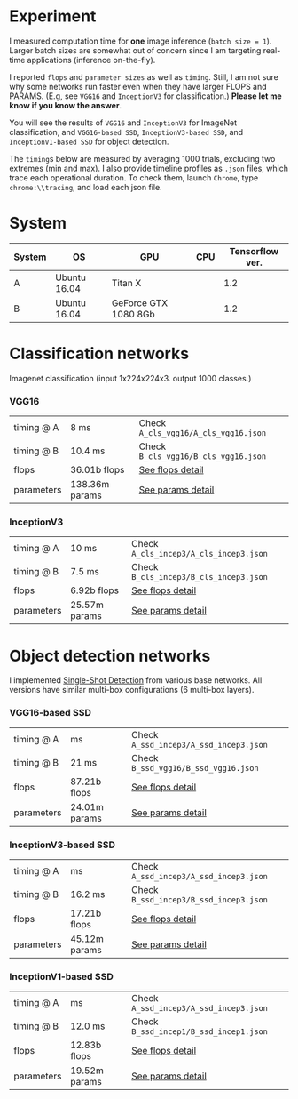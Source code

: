 # Experiment

I measured computation time for **one** image inference (`batch size = 1`). Larger batch sizes are somewhat out of concern since I am targeting real-time applications (inference on-the-fly).

I reported `flops` and `parameter sizes` as well as `timing`. Still, I am not sure why some networks run faster even when they have larger FLOPS and PARAMS. (E.g, see `VGG16` and `InceptionV3` for classification.) **Please let me know if you know the answer**.

You will see the results of `VGG16` and `InceptionV3` for ImageNet classification, and `VGG16-based SSD`, `InceptionV3-based SSD`, and `InceptionV1-based SSD` for object detection.

The `timing`s below are measured by averaging 1000 trials, excluding two extremes (min and max). I also provide timeline profiles as `.json` files, which trace each operational duration. To check them, launch `Chrome`, type `chrome:\\tracing`, and load each json file.


# System

| System | OS | GPU | CPU | Tensorflow ver. |
| ------------- | ------- | ------ | ----- | ---- |
| A | Ubuntu 16.04 | Titan X | | 1.2 |
| B | Ubuntu 16.04 | GeForce GTX 1080 8Gb | | 1.2 |

# Classification networks 

Imagenet classification (input 1x224x224x3. output 1000 classes.)

### VGG16

| | | |
| ------------- |-------------| -----|
| timing @ A | 8 ms | Check `A_cls_vgg16/A_cls_vgg16.json` |
| timing @ B | 10.4 ms | Check `B_cls_vgg16/B_cls_vgg16.json` |
| flops | 36.01b flops | [See flops detail](vgg16_flops_detail.md) |
| parameters | 138.36m params |   [See params detail](vgg16_params_detail.md) |


### InceptionV3

| | | |
| ------------- |-------------| -----|
| timing @ A | 10 ms | Check `A_cls_incep3/A_cls_incep3.json` |
| timing @ B | 7.5 ms | Check `B_cls_incep3/B_cls_incep3.json` |
| flops | 6.92b flops | [See flops detail](incep3_flops_detail.md) |
| parameters | 25.57m params |   [See params detail](incep3_params_detail.md) |


# Object detection networks 

I implemented [Single-Shot Detection](https://arxiv.org/abs/1512.02325) from various base networks. All versions have similar multi-box configurations (6 multi-box layers).

### VGG16-based SSD

| | | |
| ------------- |-------------| -----|
| timing @ A | ms | Check `A_ssd_incep3/A_ssd_incep3.json` |
| timing @ B | 21 ms | Check `B_ssd_vgg16/B_ssd_vgg16.json` |
| flops | 87.21b flops | [See flops detail](ssd_vgg16_flops_detail.md) |
| parameters | 24.01m params | [See params detail](ssd_vgg16_params_detail.md) |

### InceptionV3-based SSD

| | | |
| ------------- |-------------| -----|
| timing @ A |  ms | Check `A_ssd_incep3/A_ssd_incep3.json` |
| timing @ B | 16.2 ms | Check `B_ssd_incep3/B_ssd_incep3.json` |
| flops | 17.21b flops | [See flops detail](ssd_incep3_flops_detail.md) |
| parameters | 45.12m params |   [See params detail](ssd_incep3_params_detail.md) |

### InceptionV1-based SSD

| | | |
| ------------- |-------------| -----|
| timing @ A |  ms | Check `A_ssd_incep3/A_ssd_incep3.json` |
| timing @ B | 12.0 ms | Check `B_ssd_incep1/B_ssd_incep1.json` |
| flops | 12.83b flops | [See flops detail](ssd_incep1_flops_detail.md) |
| parameters | 19.52m params |   [See params detail](ssd_incep1_params_detail.md) |

